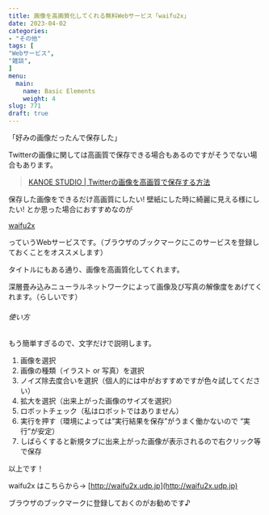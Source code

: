 ```yaml
---
title: 画像を高画質化してくれる無料Webサービス「waifu2x」
date: 2023-04-02
categories:
- "その他"
tags: [
"Webサービス",
"雑談",
]
menu:
  main:
    name: Basic Elements
    weight: 4
slug: 771
draft: true
---
```


「好みの画像だったんで保存した」

Twitterの画像に関しては高画質で保存できる場合もあるのですがそうでない場合もあります。

> [KANOE STUDIO | Twitterの画像を高画質で保存する方法](https://kanoe.studio/archives/773)

保存した画像をできるだけ高画質にしたい! 壁紙にした時に綺麗に見える様にしたい! とか思った場合におすすめなのが

[waifu2x](http://waifu2x.udp.jp)

っていうWebサービスです。（ブラウザのブックマークにこのサービスを登録しておくことをオススメします）

タイトルにもある通り、画像を高画質化してくれます。

深層畳み込みニューラルネットワークによって画像及び写真の解像度をあげてくれます。（らしいです）

###### 使い方

もう簡単すぎるので、文字だけで説明します。

1.  画像を選択
2.  画像の種類（イラスト or 写真）を選択
3.  ノイズ除去度合いを選択（個人的には中がおすすめですが色々試してください）
4.  拡大を選択（出来上がった画像のサイズを選択）
5.  ロボットチェック（私はロボットではありません）
6.  実行を押す（環境によっては”実行結果を保存”がうまく働かないので “実行”が安定）
7.  しばらくすると新規タブに出来上がった画像が表示されるので右クリック等で保存

以上です！

waifu2x はこちらから→ [](http://waifu2x.udp.jp)[http://waifu2x.udp.jp](http://waifu2x.udp.jp)

ブラウザのブックマークに登録しておくのがお勧めです♪